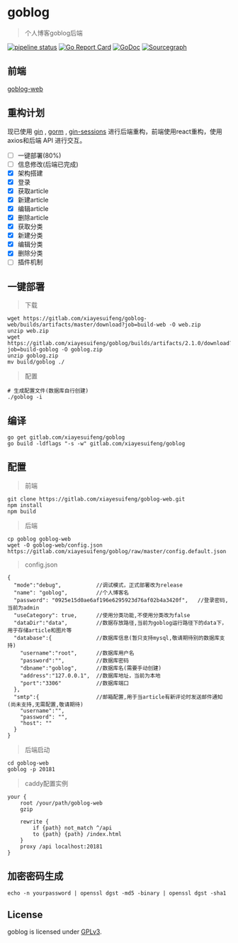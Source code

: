 # goblog

> 个人博客goblog后端

[![pipeline status](https://gitlab.com/xiayesuifeng/goblog/badges/master/pipeline.svg)](https://gitlab.com/xiayesuifeng/goblog/commits/master)
[![Go Report Card](https://goreportcard.com/badge/gitlab.com/xiayesuifeng/goblog)](https://goreportcard.com/report/gitlab.com/xiayesuifeng/goblog)
[![GoDoc](https://godoc.org/gitlab.com/xiayesuifeng/goblog?status.svg)](https://godoc.org/gitlab.com/xiayesuifeng/goblog)
[![Sourcegraph](https://sourcegraph.com/gitlab.com/xiayesuifeng/goblog/-/badge.svg)](https://sourcegraph.com/gitlab.com/xiayesuifeng/goblog)

## 前端

[goblog-web](https://gitlab.com/xiayesuifeng/goblog-web.git)

## 重构计划

现已使用 [gin](https://github.com/gin-gonic/gin) , [gorm](https://github.com/jinzhu/gorm) , [gin-sessions](https://github.com/gin-contrib/sessions) 进行后端重构，前端使用react重构，使用axios和后端 API 进行交互。

- [ ] 一键部署(80%)
- [ ] 信息修改(后端已完成)
- [X] 架构搭建
- [X] 登录
- [X] 获取article
- [X] 新建article
- [X] 编辑article
- [X] 删除article
- [X] 获取分类
- [X] 新建分类
- [X] 编辑分类
- [X] 删除分类
- [ ] 插件机制

## 一键部署

> 下载
```
wget https://gitlab.com/xiayesuifeng/goblog-web/builds/artifacts/master/download?job=build-web -O web.zip
unzip web.zip
wget https://gitlab.com/xiayesuifeng/goblog/builds/artifacts/2.1.0/download?job=build-goblog -O goblog.zip
unzip goblog.zip
mv build/goblog ./
```
> 配置
```
# 生成配置文件(数据库自行创建)
./goblog -i
```

## 编译

```
go get gitlab.com/xiayesuifeng/goblog
go build -ldflags "-s -w" gitlab.com/xiayesuifeng/goblog
```

## 配置

> 前端

```
git clone https://gitlab.com/xiayesuifeng/goblog-web.git
npm install
npm build
```

> 后端

```
cp goblog goblog-web
wget -O goblog-web/config.json https://gitlab.com/xiayesuifeng/goblog/raw/master/config.default.json
```

> config.json

```
{
  "mode":"debug",           //调试模式，正式部署改为release
  "name": "goblog",         //个人博客名
  "password": "0925e15d0ae6af196e6295923d76af02b4a3420f",   //登录密码,当前为admin
  "useCategory": true,      //使用分类功能,不使用分类改为false
  "dataDir":"data",         //数据存放路径,当前为goblog运行路径下的data下，用于存储article和图片等
  "database":{              //数据库信息(暂只支持mysql,敬请期待别的数据库支持)
    "username":"root",      //数据库用户名
    "password":"",          //数据库密码
    "dbname":"goblog",      //数据库名(需要手动创建)
    "address":"127.0.0.1",  //数据库地址，当前为本地
    "port":"3306"           //数据库端口
  },
  "smtp":{                  //邮箱配置,用于当article有新评论时发送邮件通知(尚未支持,无需配置,敬请期待)
    "username":"",
    "password": "",
    "host": ""
  }
}
```

> 后端启动

```
cd goblog-web
goblog -p 20181
```

> caddy配置实例

```
your {
    root /your/path/goblog-web
    gzip
    
    rewrite {
        if {path} not_match ^/api
        to {path} {path} /index.html
    }
    proxy /api localhost:20181
}
```

## 加密密码生成

```
echo -n yourpassword | openssl dgst -md5 -binary | openssl dgst -sha1
```

## License

goblog is licensed under [GPLv3](LICENSE).
